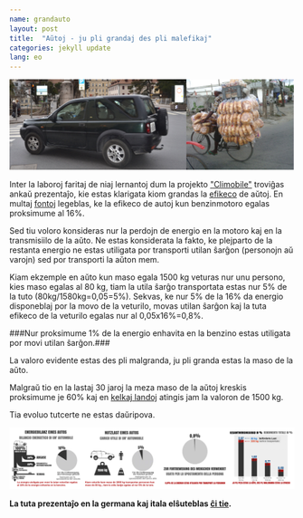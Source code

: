 ```yaml
---
name: grandauto
layout: post
title:  "Aŭtoj - ju pli grandaj des pli malefikaj"
categories: jekyll update
lang: eo
---
```

![Bild](../../bildoj/biciklo-auto.JPG)

Inter la laboroj faritaj de niaj lernantoj dum la projekto ["Climobile"](/klimveturilo/) troviĝas ankaŭ prezentaĵo, kie estas klarigata kiom grandas la [efikeco](https://eo.wikipedia.org/wiki/Efikeco) de aŭtoj. En multaj [fontoj](http://www.greengear.de/notwendigkeit-verbrennungsmotor/) legeblas, ke la efikeco de autoj kun benzinmotoro egalas proksimume al 16%. 

Sed tiu voloro konsideras nur la perdojn de energio en la motoro kaj en la transmisiilo de la aŭto. Ne estas konsiderata la fakto, ke plejparto de la restanta energio ne estas utiligata por transporti utilan ŝarĝon (personojn aŭ varojn) sed por transporti la aŭton mem. 

Kiam ekzemple en aŭto kun maso egala 1500 kg veturas nur unu persono, kies maso egalas al 80 kg, tiam la utila ŝarĝo transportata estas nur 5% de la tuto (80kg/1580kg=0,05=5%). Sekvas, ke nur 5% de la 16% da energio disponeblaj por la movo de la veturilo, movas utilan ŝarĝon kaj la tuta efikeco de la veturilo egalas nur al 0,05x16%=0,8%.  

###Nur proksimume 1% de la energio enhavita en la benzino estas utiligata por movi utilan ŝarĝon.###

La valoro evidente estas des pli malgranda, ju pli granda estas la maso de la aŭto. 

Malgraŭ tio en la lastaj 30 jaroj la meza maso de la aŭtoj kreskis proksimume je 60% kaj en [kelkaj landoj](http://www.bfe.admin.ch/energie/00588/00589/00644/index.html?lang=de&msg-id=26779) atingis jam la valoron de 1500 kg.

Tia evoluo tutcerte ne estas daŭripova.

![Bild](../../bildoj/efikeco-auto.png)

**La tuta prezentaĵo en la germana kaj itala elŝuteblas [ĉi tie](../../dosieroj/climobile_final.pdf).**

